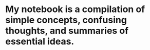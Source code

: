 # My notebook is a compilation of simple concepts, confusing thoughts, and summaries of essential ideas.  

